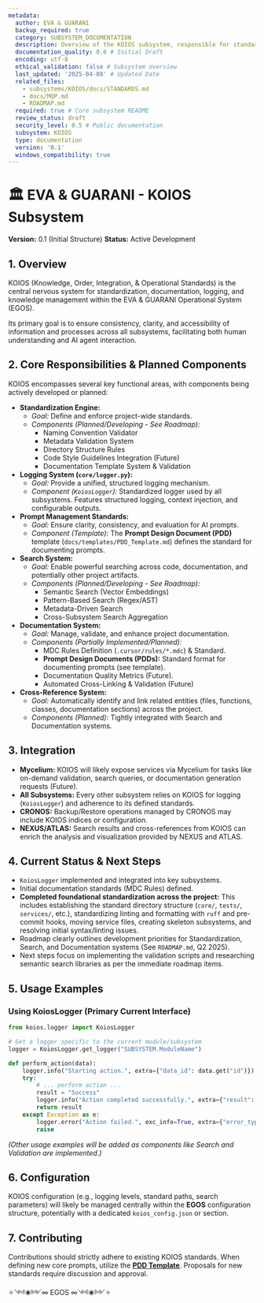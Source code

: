 ```yaml
---
metadata:
  author: EVA & GUARANI
  backup_required: true
  category: SUBSYSTEM_DOCUMENTATION
  description: Overview of the KOIOS subsystem, responsible for standardization, logging, search, and documentation within EGOS.
  documentation_quality: 0.6 # Initial Draft
  encoding: utf-8
  ethical_validation: false # Subsystem overview
  last_updated: '2025-04-08' # Updated Date
  related_files:
    - subsystems/KOIOS/docs/STANDARDS.md
    - docs/MQP.md
    - ROADMAP.md
  required: true # Core subsystem README
  review_status: draft
  security_level: 0.5 # Public documentation
  subsystem: KOIOS
  type: documentation
  version: '0.1'
  windows_compatibility: true
---
```


# 🏛️ EVA & GUARANI - KOIOS Subsystem

**Version:** 0.1 (Initial Structure)
**Status:** Active Development

## 1. Overview

KOIOS (Knowledge, Order, Integration, & Operational Standards) is the central nervous system for standardization, documentation, logging, and knowledge management within the EVA & GUARANI Operational System (EGOS).

Its primary goal is to ensure consistency, clarity, and accessibility of information and processes across all subsystems, facilitating both human understanding and AI agent interaction.

## 2. Core Responsibilities & Planned Components

KOIOS encompasses several key functional areas, with components being actively developed or planned:

*   **Standardization Engine:**
    *   *Goal:* Define and enforce project-wide standards.
    *   *Components (Planned/Developing - See Roadmap):*
        *   Naming Convention Validator
        *   Metadata Validation System
        *   Directory Structure Rules
        *   Code Style Guidelines Integration (Future)
        *   Documentation Template System & Validation
*   **Logging System (`core/logger.py`):**
    *   *Goal:* Provide a unified, structured logging mechanism.
    *   *Component (`KoiosLogger`):* Standardized logger used by all subsystems. Features structured logging, context injection, and configurable outputs.
*   **Prompt Management Standards:**
    *   *Goal:* Ensure clarity, consistency, and evaluation for AI prompts.
    *   *Component (Template):* The **Prompt Design Document (PDD)** template (`docs/templates/PDD_Template.md`) defines the standard for documenting prompts.
*   **Search System:**
    *   *Goal:* Enable powerful searching across code, documentation, and potentially other project artifacts.
    *   *Components (Planned/Developing - See Roadmap):*
        *   Semantic Search (Vector Embeddings)
        *   Pattern-Based Search (Regex/AST)
        *   Metadata-Driven Search
        *   Cross-Subsystem Search Aggregation
*   **Documentation System:**
    *   *Goal:* Manage, validate, and enhance project documentation.
    *   *Components (Partially Implemented/Planned):*
        *   MDC Rules Definition (`.cursor/rules/*.mdc`) & Standard.
        *   **Prompt Design Documents (PDDs):** Standard format for documenting prompts (see template).
        *   Documentation Quality Metrics (Future).
        *   Automated Cross-Linking & Validation (Future)
*   **Cross-Reference System:**
    *   *Goal:* Automatically identify and link related entities (files, functions, classes, documentation sections) across the project.
    *   *Components (Planned):* Tightly integrated with Search and Documentation systems.

## 3. Integration

*   **Mycelium:** KOIOS will likely expose services via Mycelium for tasks like on-demand validation, search queries, or documentation generation requests (Future).
*   **All Subsystems:** Every other subsystem relies on KOIOS for logging (`KoiosLogger`) and adherence to its defined standards.
*   **CRONOS:** Backup/Restore operations managed by CRONOS may include KOIOS indices or configuration.
*   **NEXUS/ATLAS:** Search results and cross-references from KOIOS can enrich the analysis and visualization provided by NEXUS and ATLAS.

## 4. Current Status & Next Steps

*   `KoiosLogger` implemented and integrated into key subsystems.
*   Initial documentation standards (MDC Rules) defined.
*   **Completed foundational standardization across the project:** This includes establishing the standard directory structure (`core/`, `tests/`, `services/`, etc.), standardizing linting and formatting with `ruff` and pre-commit hooks, moving service files, creating skeleton subsystems, and resolving initial syntax/linting issues.
*   Roadmap clearly outlines development priorities for Standardization, Search, and Documentation systems (See `ROADMAP.md`, Q2 2025).
*   Next steps focus on implementing the validation scripts and researching semantic search libraries as per the immediate roadmap items.

## 5. Usage Examples

### Using KoiosLogger (Primary Current Interface)

```python
from koios.logger import KoiosLogger

# Get a logger specific to the current module/subsystem
logger = KoiosLogger.get_logger("SUBSYSTEM.ModuleName")

def perform_action(data):
    logger.info("Starting action.", extra={"data_id": data.get("id")})
    try:
        # ... perform action ...
        result = "Success"
        logger.info("Action completed successfully.", extra={"result": result})
        return result
    except Exception as e:
        logger.error("Action failed.", exc_info=True, extra={"error_type": type(e).__name__})
        raise
```

*(Other usage examples will be added as components like Search and Validation are implemented.)*

## 6. Configuration

KOIOS configuration (e.g., logging levels, standard paths, search parameters) will likely be managed centrally within the **EGOS** configuration structure, potentially with a dedicated `koios_config.json` or section.

## 7. Contributing

Contributions should strictly adhere to existing KOIOS standards. When defining new core prompts, utilize the **[PDD Template](../../docs/templates/PDD_Template.md)**. Proposals for new standards require discussion and approval.

✧༺❀༻∞ EGOS ∞༺❀༻✧
